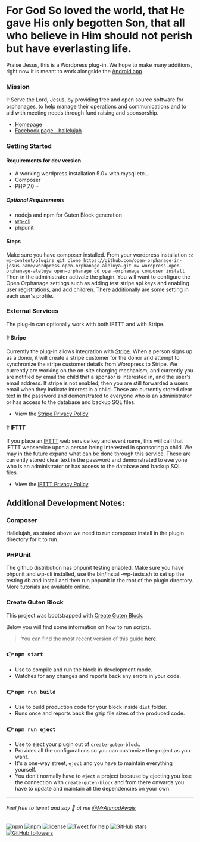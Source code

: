 # For God So loved the world, that He gave His only begotten Son, that all who believe in Him should not perish but have everlasting life.

Praise Jesus, this is a Wordpress plug-in. We hope to make many additions, right now it is meant to work alongside the [Android app](https://play.google.com/store/apps/details?id=org.openorphanage.m1aleluya2)

### Mission
🕆 Serve the Lord, Jesus, by providing free and open source software for orphanages, to help manage their operations and communications and to aid with meeting needs through fund raising and sponsorship.

 - [Homepage](https://openorphanage.org)
 - [Facebook page - hallelujah](https://www.facebook.com/Open-Orphanage-in-Jesus-name-2168084633282357)



### Getting Started

#### Requirements for dev version
 * A working wordpress installation 5.0+ with mysql etc...
 * Composer
 * PHP 7.0 +

##### Optional Requirements
 * nodejs and npm for Guten Block generation
 * [wp-cli](https://wp-cli.org)
 * phpunit

#### Steps

Make sure you have composer installed.
From your wordpress installation
`
  cd wp-content/plugins
  git clone https://github.com/open-orphanage-in-jesus-name/wordpress-open-orphanage-aleluya.git
  mv wordpress-open-orphanage-aleluya open-orphanage
  cd open-orphanage
  composer install
`
Then in the administrator activate the plugin. You will want to configure the Open Orphanage settings such as adding test stripe api keys and enabling user registrations, and add children. There additionally are some setting in each user's profile.


### External Services

The plug-in can optionally work with both IFTTT and with Stripe. 

#### 🕆 Stripe
Currently the plug-in allows integration with [Stripe](https://www.stripe.com). When a person signs up as a donor, it will create a stripe customer for the donor and attempt to synchronize the stripe customer details from Wordpress to Stripe. We currently are working on the on-site charging mechanism, and currently you are notified by email the child that a sponsor is interested in, and the user's email address. If stripe is not enabled, then you are still forwarded a users email when they indicate interest in a child. These are currently stored clear text in the password and demonstrated to everyone who is an administrator or has access to the database and backup SQL files.

 - View the [Stripe Privacy Policy](https://stripe.com/privacy)

#### 🕆 IFTTT
If you place an [IFTTT](https://www.ifttt.com) web service key and event name, this will call that IFTTT webservice upon a person being interested in sponsoring a child. We may in the future expand what can be done through this service. These are currently stored clear text in the password and demonstrated to everyone who is an administrator or has access to the database and backup SQL files.

 - View the [IFTTT Privacy Policy](https://ifttt.com/privacy)
 
 


## Additional Development Notes:

### Composer
Hallelujah, as stated above we need to run composer install in the plugin directory for it to run.

### PHPUnit
The github distribution has phpunit testing enabled. Make sure you have phpunit and wp-cli installed, use the bin/install-wp-tests.sh to set up the testing db and install and then run phpunit in the root of the plugin directory. More tutorials are available online.

### Create Guten Block

This project was bootstrapped with [Create Guten Block](https://github.com/ahmadawais/create-guten-block).

Below you will find some information on how to run scripts.

>You can find the most recent version of this guide [here](https://github.com/ahmadawais/create-guten-block).

### 👉  `npm start`
- Use to compile and run the block in development mode.
- Watches for any changes and reports back any errors in your code.

### 👉  `npm run build`
- Use to build production code for your block inside `dist` folder.
- Runs once and reports back the gzip file sizes of the produced code.

### 👉  `npm run eject`
- Use to eject your plugin out of `create-guten-block`.
- Provides all the configurations so you can customize the project as you want.
- It's a one-way street, `eject` and you have to maintain everything yourself.
- You don't normally have to `eject` a project because by ejecting you lose the connection with `create-guten-block` and from there onwards you have to update and maintain all the dependencies on your own.

---

###### Feel free to tweet and say 👋 at me [@MrAhmadAwais](https://twitter.com/mrahmadawais/)

[![npm](https://img.shields.io/npm/v/create-guten-block.svg?style=flat-square)](https://www.npmjs.com/package/create-guten-block) [![npm](https://img.shields.io/npm/dt/create-guten-block.svg?style=flat-square&label=downloads)](https://www.npmjs.com/package/create-guten-block)  [![license](https://img.shields.io/github/license/mashape/apistatus.svg?style=flat-square)](https://github.com/ahmadawais/create-guten-block) [![Tweet for help](https://img.shields.io/twitter/follow/mrahmadawais.svg?style=social&label=Tweet%20@MrAhmadAwais)](https://twitter.com/mrahmadawais/) [![GitHub stars](https://img.shields.io/github/stars/ahmadawais/create-guten-block.svg?style=social&label=Stars)](https://github.com/ahmadawais/create-guten-block/stargazers) [![GitHub followers](https://img.shields.io/github/followers/ahmadawais.svg?style=social&label=Follow)](https://github.com/ahmadawais?tab=followers)
